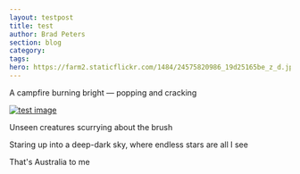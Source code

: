 ```yaml
---
layout: testpost
title: test
author: Brad Peters
section: blog
category: 
tags: 
hero: https://farm2.staticflickr.com/1484/24575820986_19d25165be_z_d.jpg
---
```


A campfire burning bright — popping and cracking

[![test image](https://farm2.staticflickr.com/1484/24575820986_19d25165be_z_d.jpg)](https://www.flickr.com/photos/ubersejanus/24575820986)

Unseen creatures scurrying about the brush

Staring up into a deep-dark sky, where endless stars are all I see

That's Australia to me